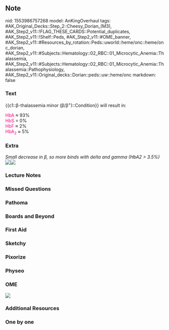 ## Note
nid: 1553986757268
model: AnKingOverhaul
tags: #AK_Original_Decks::Step_2::Cheesy_Dorian_(M3), #AK_Step2_v11::!FLAG_THESE_CARDS::Potential_duplicates, #AK_Step2_v11::!Shelf::Peds, #AK_Step2_v11::#OME_banner, #AK_Step2_v11::#Resources_by_rotation::Peds::uworld::heme/onc::heme/onc_dorian, #AK_Step2_v11::#Subjects::Hematology::02_RBC::01_Microcytic_Anemia::Thalassemia, #AK_Step2_v11::#Subjects::Hematology::02_RBC::01_Microcytic_Anemia::Thalassemia::Pathophysiology, #AK_Step2_v11::Original_decks::Dorian::peds::uw::heme/onc
markdown: false

### Text
{{c1::β-thalassemia minor (β/β<sup>+</sup>)::Condition}} will
result in:
<div>
  <font color="#FC0280">HbA</font> ≈ 93%
</div>
<div>
  <font color="#FC0280">HbS</font> = 0%
</div>
<div>
  <font color="#FC0280">HbF</font> ≈ 2%
</div>
<div>
  <font color="#FC0280">HbA<sub>2</sub></font> ≈ 5%
</div>

### Extra
<div>
  <i>Small decrease in β, so more binds with delta and gamma (HbA2
  > 3.5%)</i>
</div>
<div><img src="paste-475122167185409.jpg"><img src=
"paste-1349873861394435.jpg"></div>

### Lecture Notes


### Missed Questions


### Pathoma


### Boards and Beyond


### First Aid


### Sketchy


### Pixorize


### Physeo


### OME
<div class="ome-widget">
  <a href="https://onlinemeded.org?ref=anki"><img src=
  "_OME_AnkiFlashcards_General_7.png"></a>
</div>

### Additional Resources


### One by one

